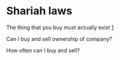# Shariah laws

The thing that you buy must actually exist [1]

Can I buy and sell ownership of company?

How often can I buy and sell?


[1]: something